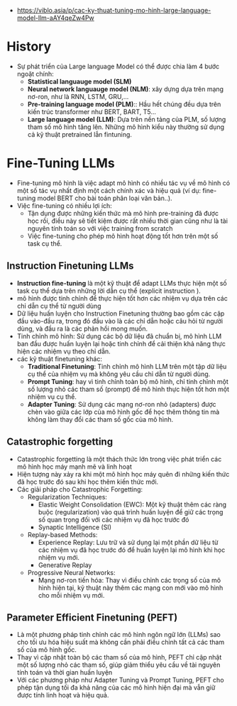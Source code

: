 + https://viblo.asia/p/cac-ky-thuat-tuning-mo-hinh-large-language-model-llm-aAY4qeZw4Pw

# History 
+ Sự phát triển của Large language Model có thể được chia làm 4 bước ngoặt chính:
  + **Statistical languauge model (SLM)**
  + **Neural network languauge model (NLM)**: xây dựng dựa trên mạng nơ-ron, như là RNN, LSTM, GRU,...
  + **Pre-training language model (PLM)**:: Hầu hết chúng đều dựa trên kiến trúc transformer như BERT, BART, T5...
  + **Large language model (LLM)**: Dựa trên nền tảng của PLM, số lượng tham số mô hình tăng lên. Những mô hình kiểu này thường sử dụng cả kỹ thuật pretrained lẫn fintuning.
# Fine-Tuning LLMs
+ Fine-tuning mô hình là việc adapt mô hình có nhiều tác vụ về mô hình có một số tác vụ nhất định một cách chính xác và hiệu quả (ví dụ: fine-tuning model BERT cho bài toán phân loại văn bản..). 
+ Việc fine-tuning có nhiều lợi ích:
  + Tận dụng được những kiến thức mà mô hình pre-training đã được học rồi, điều này sẽ tiết kiệm được rất nhiều thời gian cũng như là tài nguyên tính toán so với việc training from scratch
  + Việc fine-tuning cho phép mô hình hoạt động tốt hơn trên một số task cụ thể.

## Instruction Finetuning LLMs
+ **Instruction fine-tuning** là một kỹ thuật để adapt LLMs thực hiện một số task cụ thể dựa trên những lời dẫn cụ thể (explicit instruction ).
+ mô hình được tinh chỉnh để thực hiện tốt hơn các nhiệm vụ dựa trên các chỉ dẫn cụ thể từ người dùng
+ Dữ liệu huấn luyện cho Instruction Finetuning thường bao gồm các cặp đầu vào-đầu ra, trong đó đầu vào là các chỉ dẫn hoặc câu hỏi từ người dùng, và đầu ra là các phản hồi mong muốn.
+ Tinh chỉnh mô hình: Sử dụng các bộ dữ liệu đã chuẩn bị, mô hình LLM ban đầu được huấn luyện lại hoặc tinh chỉnh để cải thiện khả năng thực hiện các nhiệm vụ theo chỉ dẫn.
+ các kỹ thuật finetuning khác:
  + **Traditional Finetuning**: Tinh chỉnh mô hình LLM trên một tập dữ liệu cụ thể của nhiệm vụ mà không yêu cầu chỉ dẫn từ người dùng.
  + **Prompt Tuning**: hay vì tinh chỉnh toàn bộ mô hình, chỉ tinh chỉnh một số lượng nhỏ các tham số (prompt) để mô hình thực hiện tốt hơn một nhiệm vụ cụ thể.
  + **Adapter Tuning**:  Sử dụng các mạng nơ-ron nhỏ (adapters) được chèn vào giữa các lớp của mô hình gốc để học thêm thông tin mà không làm thay đổi các tham số gốc của mô hình.

## Catastrophic forgetting
+ Catastrophic forgetting là một thách thức lớn trong việc phát triển các mô hình học máy mạnh mẽ và linh hoạt
+ Hiện tượng này xảy ra khi một mô hình học máy quên đi những kiến thức đã học trước đó sau khi học thêm kiến thức mới.
+ Các giải pháp cho Catastrophic Forgetting:
  + Regularization Techniques: 
    + Elastic Weight Consolidation (EWC): Một kỹ thuật thêm các ràng buộc (regularization) vào quá trình huấn luyện để giữ các trọng số quan trọng đối với các nhiệm vụ đã học trước đó
    + Synaptic Intelligence (SI)
  + Replay-based Methods:
    + Experience Replay: Lưu trữ và sử dụng lại một phần dữ liệu từ các nhiệm vụ đã học trước đó để huấn luyện lại mô hình khi học nhiệm vụ mới.
    + Generative Replay
  + Progressive Neural Networks:
    + Mạng nơ-ron tiến hóa: Thay vì điều chỉnh các trọng số của mô hình hiện tại, kỹ thuật này thêm các mạng con mới vào mô hình cho mỗi nhiệm vụ mới.

## Parameter Efficient Finetuning (PEFT)
+ Là một phương pháp tinh chỉnh các mô hình ngôn ngữ lớn (LLMs) sao cho tối ưu hóa hiệu suất mà không cần phải điều chỉnh tất cả các tham số của mô hình gốc. 
+ Thay vì cập nhật toàn bộ các tham số của mô hình, PEFT chỉ cập nhật một số lượng nhỏ các tham số, giúp giảm thiểu yêu cầu về tài nguyên tính toán và thời gian huấn luyện
+ Với các phương pháp như Adapter Tuning và Prompt Tuning, PEFT cho phép tận dụng tối đa khả năng của các mô hình hiện đại mà vẫn giữ được tính linh hoạt và hiệu quả.
